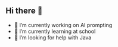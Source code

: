 ## Hi there 👋

<!--
**Maxim41k/Maxim41k** is a ✨ _special_ ✨ repository because its `README.md` (this file) appears on your GitHub profile.

Here are some ideas to get you started:
-->
- 🔭 I’m currently working on AI prompting
- 🌱 I’m currently learning at school
- 🤔 I’m looking for help with Java

